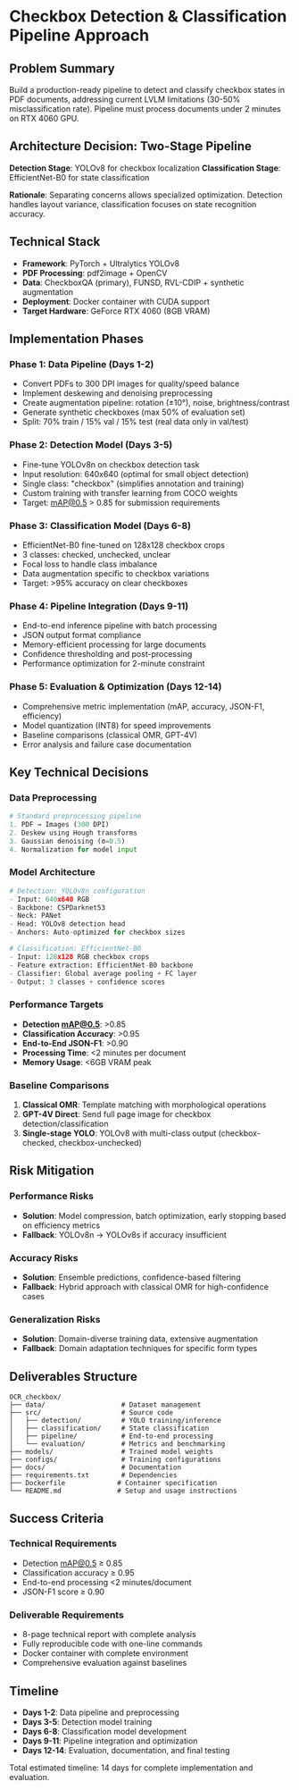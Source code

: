 # Checkbox Detection & Classification Pipeline Approach

## Problem Summary
Build a production-ready pipeline to detect and classify checkbox states in PDF documents, addressing current LVLM limitations (30-50% misclassification rate). Pipeline must process documents under 2 minutes on RTX 4060 GPU.

## Architecture Decision: Two-Stage Pipeline

**Detection Stage**: YOLOv8 for checkbox localization
**Classification Stage**: EfficientNet-B0 for state classification

**Rationale**: Separating concerns allows specialized optimization. Detection handles layout variance, classification focuses on state recognition accuracy.

## Technical Stack

- **Framework**: PyTorch + Ultralytics YOLOv8
- **PDF Processing**: pdf2image + OpenCV
- **Data**: CheckboxQA (primary), FUNSD, RVL-CDIP + synthetic augmentation
- **Deployment**: Docker container with CUDA support
- **Target Hardware**: GeForce RTX 4060 (8GB VRAM)

## Implementation Phases

### Phase 1: Data Pipeline (Days 1-2)
- Convert PDFs to 300 DPI images for quality/speed balance
- Implement deskewing and denoising preprocessing
- Create augmentation pipeline: rotation (±10°), noise, brightness/contrast
- Generate synthetic checkboxes (max 50% of evaluation set)
- Split: 70% train / 15% val / 15% test (real data only in val/test)

### Phase 2: Detection Model (Days 3-5)
- Fine-tune YOLOv8n on checkbox detection task
- Input resolution: 640x640 (optimal for small object detection)
- Single class: "checkbox" (simplifies annotation and training)
- Custom training with transfer learning from COCO weights
- Target: mAP@0.5 > 0.85 for submission requirements

### Phase 3: Classification Model (Days 6-8)
- EfficientNet-B0 fine-tuned on 128x128 checkbox crops
- 3 classes: checked, unchecked, unclear
- Focal loss to handle class imbalance
- Data augmentation specific to checkbox variations
- Target: >95% accuracy on clear checkboxes

### Phase 4: Pipeline Integration (Days 9-11)
- End-to-end inference pipeline with batch processing
- JSON output format compliance
- Memory-efficient processing for large documents
- Confidence thresholding and post-processing
- Performance optimization for 2-minute constraint

### Phase 5: Evaluation & Optimization (Days 12-14)
- Comprehensive metric implementation (mAP, accuracy, JSON-F1, efficiency)
- Model quantization (INT8) for speed improvements
- Baseline comparisons (classical OMR, GPT-4V)
- Error analysis and failure case documentation

## Key Technical Decisions

### Data Preprocessing
```python
# Standard preprocessing pipeline
1. PDF → Images (300 DPI)
2. Deskew using Hough transforms
3. Gaussian denoising (σ=0.5)
4. Normalization for model input
```

### Model Architecture
```python
# Detection: YOLOv8n configuration
- Input: 640x640 RGB
- Backbone: CSPDarknet53
- Neck: PANet
- Head: YOLOv8 detection head
- Anchors: Auto-optimized for checkbox sizes

# Classification: EfficientNet-B0
- Input: 128x128 RGB checkbox crops
- Feature extraction: EfficientNet-B0 backbone
- Classifier: Global average pooling + FC layer
- Output: 3 classes + confidence scores
```

### Performance Targets
- **Detection mAP@0.5**: >0.85
- **Classification Accuracy**: >0.95
- **End-to-End JSON-F1**: >0.90
- **Processing Time**: <2 minutes per document
- **Memory Usage**: <6GB VRAM peak

### Baseline Comparisons
1. **Classical OMR**: Template matching with morphological operations
2. **GPT-4V Direct**: Send full page image for checkbox detection/classification
3. **Single-stage YOLO**: YOLOv8 with multi-class output (checkbox-checked, checkbox-unchecked)

## Risk Mitigation

### Performance Risks
- **Solution**: Model compression, batch optimization, early stopping based on efficiency metrics
- **Fallback**: YOLOv8n → YOLOv8s if accuracy insufficient

### Accuracy Risks
- **Solution**: Ensemble predictions, confidence-based filtering
- **Fallback**: Hybrid approach with classical OMR for high-confidence cases

### Generalization Risks
- **Solution**: Domain-diverse training data, extensive augmentation
- **Fallback**: Domain adaptation techniques for specific form types

## Deliverables Structure

```
OCR_checkbox/
├── data/                   # Dataset management
├── src/                    # Source code
│   ├── detection/          # YOLO training/inference
│   ├── classification/     # State classification
│   ├── pipeline/           # End-to-end processing
│   └── evaluation/         # Metrics and benchmarking
├── models/                 # Trained model weights
├── configs/                # Training configurations
├── docs/                   # Documentation
├── requirements.txt        # Dependencies
├── Dockerfile             # Container specification
└── README.md              # Setup and usage instructions
```

## Success Criteria

### Technical Requirements
- Detection mAP@0.5 ≥ 0.85
- Classification accuracy ≥ 0.95
- End-to-end processing <2 minutes/document
- JSON-F1 score ≥ 0.90

### Deliverable Requirements
- 8-page technical report with complete analysis
- Fully reproducible code with one-line commands
- Docker container with complete environment
- Comprehensive evaluation against baselines

## Timeline
- **Days 1-2**: Data pipeline and preprocessing
- **Days 3-5**: Detection model training
- **Days 6-8**: Classification model development  
- **Days 9-11**: Pipeline integration and optimization
- **Days 12-14**: Evaluation, documentation, and final testing

Total estimated timeline: 14 days for complete implementation and evaluation.
